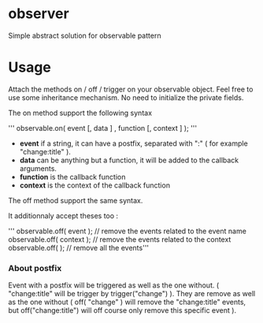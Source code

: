 observer
========

Simple abstract solution for observable pattern


Usage
========

Attach the methods on / off / trigger on your observable object.
Feel free to use some inheritance mechanism. No need to initialize the private fields.


The on method support the following syntax

''' observable.on( event [, data ] , function [, context ] ); '''

 * **event** if a string, it can have a postfix, separated with ":" ( for example "change:title" ).
 * **data** can be anything but a function, it will be added to the callback arguments.
 * **function** is the callback function 
 * **context** is the context of the callback function 

The off method support the same syntax.

It additionnaly accept theses too :

''' observable.off( event );    // remove the events related to the event name
 observable.off( context );  // remove the events related to the context
 observable.off(  ); 	    // remove all the events'''

 ### About postfix
  Event with a postfix will be triggered as well as the one without. ( "change:title" will be trigger by trigger("change") ).
  They are remove as well as the one without ( off( "change" ) will remove the "change:title" events, but off("change:title") will off course only remove this specific event ).

